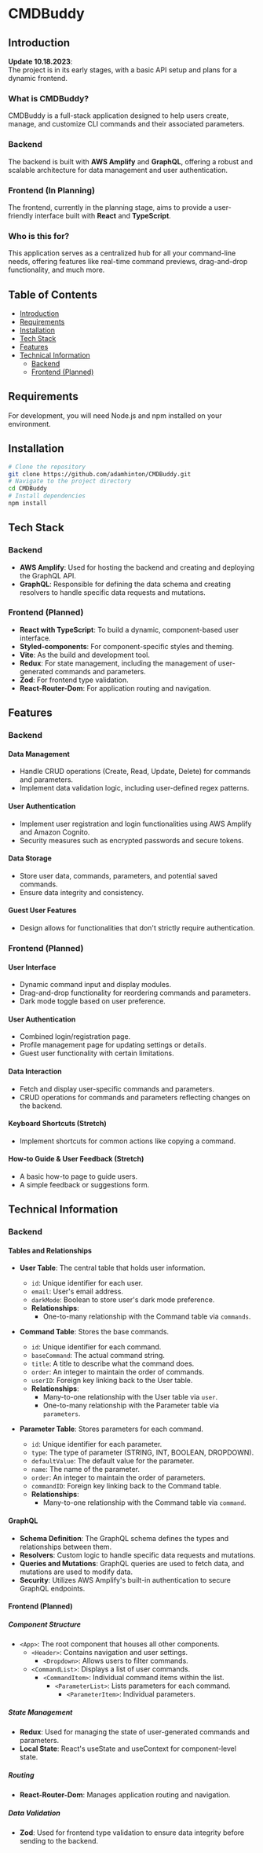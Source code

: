# CMDBuddy

## Introduction

**Update 10.18.2023**:  
The project is in its early stages, with a basic API setup and plans for a dynamic frontend.

### What is CMDBuddy?
CMDBuddy is a full-stack application designed to help users create, manage, and customize CLI commands and their associated parameters.

### Backend
The backend is built with **AWS Amplify** and **GraphQL**, offering a robust and scalable architecture for data management and user authentication.

### Frontend (In Planning)
The frontend, currently in the planning stage, aims to provide a user-friendly interface built with **React** and **TypeScript**.

### Who is this for?
This application serves as a centralized hub for all your command-line needs, offering features like real-time command previews, drag-and-drop functionality, and much more.


## Table of Contents

- [Introduction](#introduction)
- [Requirements](#requirements)
- [Installation](#installation)
- [Tech Stack](#tech-stack)
- [Features](#features)
- [Technical Information](#technical-information)
  - [Backend](#backend)
  - [Frontend (Planned)](#frontend-planned)

## Requirements

For development, you will need Node.js and npm installed on your environment.

## Installation

```bash
# Clone the repository
git clone https://github.com/adamhinton/CMDBuddy.git
# Navigate to the project directory
cd CMDBuddy
# Install dependencies
npm install
```

## Tech Stack

### Backend

- **AWS Amplify**: Used for hosting the backend and creating and deploying the GraphQL API.
- **GraphQL**: Responsible for defining the data schema and creating resolvers to handle specific data requests and mutations.

### Frontend (Planned)

- **React with TypeScript**: To build a dynamic, component-based user interface.
- **Styled-components**: For component-specific styles and theming.
- **Vite**: As the build and development tool.
- **Redux**: For state management, including the management of user-generated commands and parameters.
- **Zod**: For frontend type validation.
- **React-Router-Dom**: For application routing and navigation.



## Features

### Backend

#### Data Management
- Handle CRUD operations (Create, Read, Update, Delete) for commands and parameters.
- Implement data validation logic, including user-defined regex patterns.

#### User Authentication
- Implement user registration and login functionalities using AWS Amplify and Amazon Cognito.
- Security measures such as encrypted passwords and secure tokens.

#### Data Storage
- Store user data, commands, parameters, and potential saved commands.
- Ensure data integrity and consistency.

#### Guest User Features
- Design allows for functionalities that don't strictly require authentication.

### Frontend (Planned)

#### User Interface
- Dynamic command input and display modules.
- Drag-and-drop functionality for reordering commands and parameters.
- Dark mode toggle based on user preference.

#### User Authentication
- Combined login/registration page.
- Profile management page for updating settings or details.
- Guest user functionality with certain limitations.

#### Data Interaction
- Fetch and display user-specific commands and parameters.
- CRUD operations for commands and parameters reflecting changes on the backend.

#### Keyboard Shortcuts (Stretch)
- Implement shortcuts for common actions like copying a command.

#### How-to Guide & User Feedback (Stretch)
- A basic how-to page to guide users.
- A simple feedback or suggestions form.


## Technical Information

### Backend

#### Tables and Relationships

- **User Table**: The central table that holds user information.
  - `id`: Unique identifier for each user.
  - `email`: User's email address.
  - `darkMode`: Boolean to store user's dark mode preference.
  - **Relationships**:
    - One-to-many relationship with the Command table via `commands`.

- **Command Table**: Stores the base commands.
  - `id`: Unique identifier for each command.
  - `baseCommand`: The actual command string.
  - `title`: A title to describe what the command does.
  - `order`: An integer to maintain the order of commands.
  - `userID`: Foreign key linking back to the User table.
  - **Relationships**:
    - Many-to-one relationship with the User table via `user`.
    - One-to-many relationship with the Parameter table via `parameters`.

- **Parameter Table**: Stores parameters for each command.
  - `id`: Unique identifier for each parameter.
  - `type`: The type of parameter (STRING, INT, BOOLEAN, DROPDOWN).
  - `defaultValue`: The default value for the parameter.
  - `name`: The name of the parameter.
  - `order`: An integer to maintain the order of parameters.
  - `commandID`: Foreign key linking back to the Command table.
  - **Relationships**:
    - Many-to-one relationship with the Command table via `command`.

#### GraphQL

- **Schema Definition**: The GraphQL schema defines the types and relationships between them.
- **Resolvers**: Custom logic to handle specific data requests and mutations.
- **Queries and Mutations**: GraphQL queries are used to fetch data, and mutations are used to modify data.
- **Security**: Utilizes AWS Amplify's built-in authentication to secure GraphQL endpoints.



#### Frontend (Planned)

##### Component Structure

- `<App>`: The root component that houses all other components.
  - `<Header>`: Contains navigation and user settings.
    - `<Dropdown>`: Allows users to filter commands.
  - `<CommandList>`: Displays a list of user commands.
    - `<CommandItem>`: Individual command items within the list.
      - `<ParameterList>`: Lists parameters for each command.
        - `<ParameterItem>`: Individual parameters.

##### State Management

- **Redux**: Used for managing the state of user-generated commands and parameters.
- **Local State**: React's useState and useContext for component-level state.

##### Routing

- **React-Router-Dom**: Manages application routing and navigation.

##### Data Validation

- **Zod**: Used for frontend type validation to ensure data integrity before sending to the backend.


